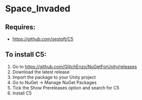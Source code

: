 # Space_Invaded

## Requires:
* https://github.com/sestoft/C5

## To install C5:
1. Go to https://github.com/GlitchEnzo/NuGetForUnity/releases
2. Download the latest release
3. Import the package to your Unity project
4. Go to NuGet → Manage NuGet Packages
5. Tick the Show Prereleases option and search for C5
6. Install C5
